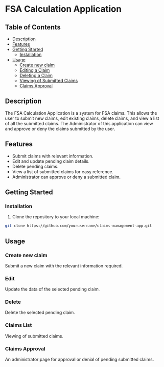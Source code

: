 # FSA Calculation Application

## Table of Contents
- [Description](#description)
- [Features](#features)
- [Getting Started](#getting-started)
  - [Installation](#installation)
- [Usage](#usage)
  - [Create new claim](#create-new-claim)
  - [Editing a Claim](#edit)
  - [Deleting a Claim](#delete)
  - [Viewing of Submitted Claims](#claims-list)
  - [Claims Approval](#claims-approval)

## Description
The FSA Calculation Application is a system for FSA claims. This allows the user to submit new claims, edit existing claims, delete claims, and view a list of all the submitted claims. The Administrator of this application can view and approve or deny the claims submitted by the user. 

## Features
- Submit claims with relevant information.
- Edit and update pending claim details.
- Delete pending claims.
- View a list of submitted claims for easy reference.
- Administrator can approve or deny a submitted claim.

## Getting Started
### Installation
  1. Clone the repository to your local machine:
   ```sh
   git clone https://github.com/yourusername/claims-management-app.git
   ```

## Usage
### Create new claim 
   Submit a new claim with the relevant information required.

### Edit
   Update the data of the selected pending claim.

### Delete
   Delete the selected pending claim.

### Claims List 
   Viewing of submitted claims.

### Claims Approval
   An administrator page for approval or denial of pending submitted claims.
